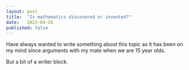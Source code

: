 ```yaml
---
layout: post
title:  "Is mathematics discovered or invented?"
date:   2023-04-26
published: false
---
```


Have always wanted to write something about this topic as it has been on my mind since arguments with my mate when we are 15 year olds.

But a bit of a writer block.